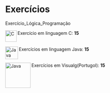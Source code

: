 # Exercícios
Exercício_Lógica_Programação

<img align="left" alt="C" width="36px" src="https://cdn.icon-icons.com/icons2/2415/PNG/512/c_original_logo_icon_146611.png" />
Exercício em linguagem C: <strong>15</strong> 
</br>
</br>
</br>
<img align="left" alt="Java" width="40px" src="https://cdn.icon-icons.com/icons2/2415/PNG/512/java_original_wordmark_logo_icon_146459.png" />
Exercícios em linguagem Java: <strong>15</strong> 
</br>
</br>
</br>
<img align="left" alt="Java" width="80px" src="https://guiatech.net/wp-content/uploads/2019/04/algoritmos.jpg" />
Exercícios em Visualg(Portugol): <strong>15</strong> 

